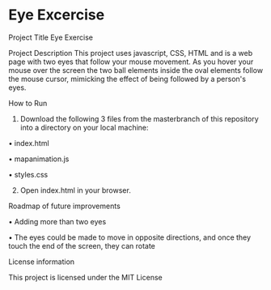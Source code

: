 # Eye Excercise

Project Title
Eye Exercise 

Project Description
This project uses javascript, CSS, HTML and is a web page with two eyes that follow your mouse movement. As you hover your mouse over the screen the two ball elements inside the oval elements follow the mouse cursor, mimicking the effect of being followed by a person's eyes.

How to Run
1.	Download the following 3 files from the masterbranch of this repository into a directory on your local machine:

•	index.html

•	mapanimation.js

•	styles.css

2.	Open index.html in your browser.

Roadmap of future improvements

•	Adding more than two eyes

•	The eyes could be made to move in opposite directions, and once they touch the end of the screen, they can rotate

License information

This project is licensed under the MIT License
